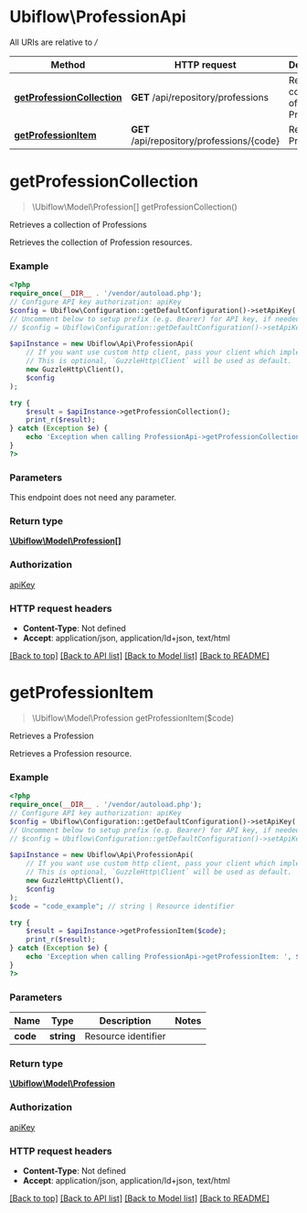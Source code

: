 # Ubiflow\ProfessionApi

All URIs are relative to */*

Method | HTTP request | Description
------------- | ------------- | -------------
[**getProfessionCollection**](ProfessionApi.md#getprofessioncollection) | **GET** /api/repository/professions | Retrieves a collection of Professions
[**getProfessionItem**](ProfessionApi.md#getprofessionitem) | **GET** /api/repository/professions/{code} | Retrieves a Profession

# **getProfessionCollection**
> \Ubiflow\Model\Profession[] getProfessionCollection()

Retrieves a collection of Professions

Retrieves the collection of Profession resources.

### Example
```php
<?php
require_once(__DIR__ . '/vendor/autoload.php');
// Configure API key authorization: apiKey
$config = Ubiflow\Configuration::getDefaultConfiguration()->setApiKey('X-AUTH-TOKEN', 'YOUR_API_KEY');
// Uncomment below to setup prefix (e.g. Bearer) for API key, if needed
// $config = Ubiflow\Configuration::getDefaultConfiguration()->setApiKeyPrefix('X-AUTH-TOKEN', 'Bearer');

$apiInstance = new Ubiflow\Api\ProfessionApi(
    // If you want use custom http client, pass your client which implements `GuzzleHttp\ClientInterface`.
    // This is optional, `GuzzleHttp\Client` will be used as default.
    new GuzzleHttp\Client(),
    $config
);

try {
    $result = $apiInstance->getProfessionCollection();
    print_r($result);
} catch (Exception $e) {
    echo 'Exception when calling ProfessionApi->getProfessionCollection: ', $e->getMessage(), PHP_EOL;
}
?>
```

### Parameters
This endpoint does not need any parameter.

### Return type

[**\Ubiflow\Model\Profession[]**](../Model/Profession.md)

### Authorization

[apiKey](../../README.md#apiKey)

### HTTP request headers

 - **Content-Type**: Not defined
 - **Accept**: application/json, application/ld+json, text/html

[[Back to top]](#) [[Back to API list]](../../README.md#documentation-for-api-endpoints) [[Back to Model list]](../../README.md#documentation-for-models) [[Back to README]](../../README.md)

# **getProfessionItem**
> \Ubiflow\Model\Profession getProfessionItem($code)

Retrieves a Profession

Retrieves a Profession resource.

### Example
```php
<?php
require_once(__DIR__ . '/vendor/autoload.php');
// Configure API key authorization: apiKey
$config = Ubiflow\Configuration::getDefaultConfiguration()->setApiKey('X-AUTH-TOKEN', 'YOUR_API_KEY');
// Uncomment below to setup prefix (e.g. Bearer) for API key, if needed
// $config = Ubiflow\Configuration::getDefaultConfiguration()->setApiKeyPrefix('X-AUTH-TOKEN', 'Bearer');

$apiInstance = new Ubiflow\Api\ProfessionApi(
    // If you want use custom http client, pass your client which implements `GuzzleHttp\ClientInterface`.
    // This is optional, `GuzzleHttp\Client` will be used as default.
    new GuzzleHttp\Client(),
    $config
);
$code = "code_example"; // string | Resource identifier

try {
    $result = $apiInstance->getProfessionItem($code);
    print_r($result);
} catch (Exception $e) {
    echo 'Exception when calling ProfessionApi->getProfessionItem: ', $e->getMessage(), PHP_EOL;
}
?>
```

### Parameters

Name | Type | Description  | Notes
------------- | ------------- | ------------- | -------------
 **code** | **string**| Resource identifier |

### Return type

[**\Ubiflow\Model\Profession**](../Model/Profession.md)

### Authorization

[apiKey](../../README.md#apiKey)

### HTTP request headers

 - **Content-Type**: Not defined
 - **Accept**: application/json, application/ld+json, text/html

[[Back to top]](#) [[Back to API list]](../../README.md#documentation-for-api-endpoints) [[Back to Model list]](../../README.md#documentation-for-models) [[Back to README]](../../README.md)

